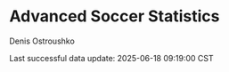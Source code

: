 # Advanced Soccer Statistics
Denis Ostroushko

<!-- gfm -->

Last successful data update: 2025-06-18 09:19:00 CST
